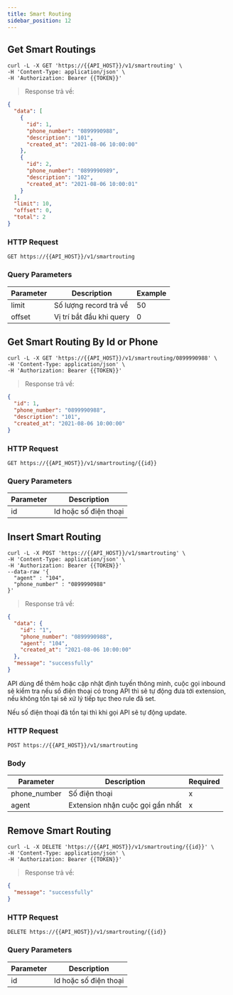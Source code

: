 ```yaml
---
title: Smart Routing
sidebar_position: 12
---
```



## Get Smart Routings

```shell
curl -L -X GET 'https://{{API_HOST}}/v1/smartrouting' \
-H 'Content-Type: application/json' \
-H 'Authorization: Bearer {{TOKEN}}'
```

> Response trả về:

```json
{
  "data": [
    {
      "id": 1,
      "phone_number": "0899990988",
      "description": "101",
      "created_at": "2021-08-06 10:00:00"
    },
    {
      "id": 2,
      "phone_number": "0899990989",
      "description": "102",
      "created_at": "2021-08-06 10:00:01"
    }
  ],
  "limit": 10,
  "offset": 0,
  "total": 2
}
```

### HTTP Request

`GET https://{{API_HOST}}/v1/smartrouting`

### Query Parameters

| Parameter | Description              | Example |
| --------- | ------------------------ | ------- |
| limit     | Số lượng record trả về   | 50      |
| offset    | Vị trí bắt đầu khi query | 0       |

## Get Smart Routing By Id or Phone

```shell
curl -L -X GET 'https://{{API_HOST}}/v1/smartrouting/0899990988' \
-H 'Content-Type: application/json' \
-H 'Authorization: Bearer {{TOKEN}}'
```

> Response trả về:

```json
{
  "id": 1,
  "phone_number": "0899990988",
  "description": "101",
  "created_at": "2021-08-06 10:00:00"
}
```

### HTTP Request

`GET https://{{API_HOST}}/v1/smartrouting/{{id}}`

### Query Parameters

| Parameter | Description           |
| --------- | --------------------- |
| id        | Id hoặc số điện thoại |

## Insert Smart Routing

```shell
curl -L -X POST 'https://{{API_HOST}}/v1/smartrouting' \
-H 'Content-Type: application/json' \
-H 'Authorization: Bearer {{TOKEN}}'
--data-raw '{
  "agent" : "104",
  "phone_number" : "0899990988"
}'
```

> Response trả về:

```json
{
  "data": {
    "id": "1",
    "phone_number": "0899990988",
    "agent": "104",
    "created_at": "2021-08-06 10:00:00"
  },
  "message": "successfully"
}
```

API dùng để thêm hoặc cập nhật định tuyến thông minh, cuộc gọi inbound sẽ kiểm tra nếu số điện thoại có trong API thì sẽ tự động đưa tới extension, nếu không tồn tại sẽ xử lý tiếp tục theo rule đã set.

Nếu số điện thoại đã tồn tại thì khi gọi API sẽ tự động update.

### HTTP Request

`POST https://{{API_HOST}}/v1/smartrouting`

### Body

| Parameter    | Description                      | Required |
| ------------ | -------------------------------- | -------- |
| phone_number | Số điện thoại                    | x        |
| agent        | Extension nhận cuộc gọi gần nhất | x        |

## Remove Smart Routing

```shell
curl -L -X DELETE 'https://{{API_HOST}}/v1/smartrouting/{{id}}' \
-H 'Content-Type: application/json' \
-H 'Authorization: Bearer {{TOKEN}}'
```

> Response trả về:

```json
{
  "message": "successfully"
}
```

### HTTP Request

`DELETE https://{{API_HOST}}/v1/smartrouting/{{id}}`

### Query Parameters

| Parameter | Description           |
| --------- | --------------------- |
| id        | Id hoặc số điện thoại |
